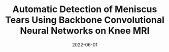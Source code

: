---
title: Automatic Detection of Meniscus Tears Using Backbone Convolutional Neural Networks on Knee MRI
collection: publications
permalink: /publication/2022-06-01-Meniscus-MRI
date: 2022-06-01
venue: 'Journal of Magnetic Resonance Imaging'
paperurl: 'https://doi.org/10.1002/jmri.28284'
citation: 'Hung T.N.K., Vy V.P.T., Tri N.M., Hoang L.N., Tuan L.V., Ho Q.T., <b>Le N.Q.K.</b>, & Kang J.H. (2022). Automatic Detection of Meniscus Tears Using Backbone Convolutional Neural Networks on Knee MRI. <i>Journal of Magnetic Resonance Imaging</i>, 57:740-749.'
---